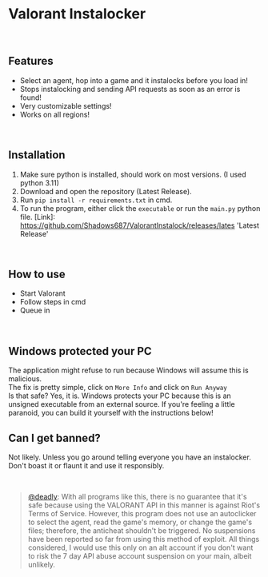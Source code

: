 # Valorant Instalocker

<br>

## Features
- Select an agent, hop into a game and it instalocks before you load in!
- Stops instalocking and sending API requests as soon as an error is found!
- Very customizable settings!
- Works on all regions!

<br>

## Installation
1. Make sure python is installed, should work on most versions. (I used python 3.11)
2. Download and open the repository (Latest Release).
3. Run `pip install -r requirements.txt` in cmd.
4. To run the program, either click the `executable` or run the `main.py` python file.
[Link]: https://github.com/Shadows687/ValorantInstalock/releases/lates 'Latest Release'


<br>

## How to use
- Start Valorant
- Follow steps in cmd
- Queue in

 <br>

## Windows protected your PC
The application might refuse to run because Windows will assume this is malicious.
<br>
The fix is pretty simple, click on `More Info` and click on `Run Anyway`
<br>
Is that safe? Yes, it is. Windows protects your PC because this is an unsigned executable from an external source. If you're feeling a little paranoid, you can build it yourself with the instructions below!

## Can I get banned?

Not likely. Unless you go around telling everyone you have an instalocker. Don't boast it or flaunt it and use it responsibly.

<br>

> [@deadly](https://github.com/deadly): With all programs like this, there is no guarantee that it's safe because using the VALORANT API in this manner is against Riot's Terms of Service. However, this program does not use an autoclicker to select the agent, read the game's memory, or change the game's files; therefore, the anticheat shouldn't be triggered. No suspensions have been reported so far from using this method of exploit. All things considered, I would use this only on an alt account if you don't want to risk the 7 day API abuse account suspension on your main, albeit unlikely. 

<br>

